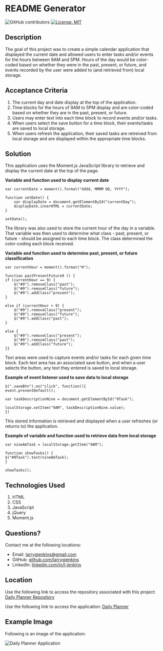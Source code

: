 # README Generator
![GitHub contributors](https://img.shields.io/github/contributors/larrygjenkins/larrygjenkins.github.io)
[![License: MIT](https://img.shields.io/badge/License-MIT-yellow.svg)](https://opensource.org/licenses/MIT)
## Description
The goal of this project was to create a simple calendar application that displayed the current date and allowed users to enter tasks and/or events for the hours between 9AM and 5PM. Hours of the day would be color-coded based on whether they were in the past, present, or future, and events recorded by the user were added to (and retrieved from) local storage.

## Acceptance Criteria
1. The current day and date display at the top of the application. 
2. Time blocks for the hours of 9AM to 5PM display and are color-coded based on whether they are in the past, present, or future.
3. Users may enter text into each time block to record events and/or tasks. 
4. When users select the save button for a time block, their events/tasks are saved to local storage.
5. When users refresh the application, their saved tasks are retreived from local storage and are displayed within the appropriate time blocks. 

## Solution
This application uses the Moment.js JavaScript library to retrieve and display the current date at the top of the page. 

**Variable and function used to display current date**

    var currentDate = moment().format("dddd, MMMM DD, YYYY");

    function setDate() {
        var displayDate = document.getElementById("currentDay");
        displayDate.innerHTML = currentDate;
    }

    setDate();

The library was also used to store the current hour of the day in a variable. That variable was then used to determine what class - past, present, or future - should be assigned to each time block. The class determined the color-coding each block received. 

**Variable and function used to determine past, present, or future classification**

    var currentHour = moment().format("H");

    function pastPresentFuture9 () {
    if (currentHour == 9) {
        $("#9").removeClass("past");
        $("#9").removeClass("future");
        $("#9").addClass("present");
    } 

    else if (currentHour > 9) {
        $("#9").removeClass("present");
        $("#9").removeClass("future");
        $("#9").addClass("past");
    }

    else {
        $("#9").removeClass("present");
        $("#9").removeClass("past");
        $("#9").addClass("future");
    }}

Text areas were used to capture events and/or tasks for each given time block. Each text area has an associated save button, and when a user selects the button, any text they entered is saved to local storage.  

**Example of event listener used to save data to local storage**

    $(".saveBtn").on("click", function(){
    event.preventDefault();
    
    var taskDescriptionNine = document.getElementById("9Task");

    localStorage.setItem("9AM", taskDescriptionNine.value);
    })

This stored information is retrieved and displayed when a user refreshes (or returns to) the application.

**Example of variable and function used to retrieve data from local storage**

    var nineAmTask = localStorage.getItem("9AM");

    function showTasks() {
    $("#9Task").text(nineAmTask);
    }

    showTasks();

## Technologies Used
1. HTML
2. CSS
3. JavaScript
4. jQuery
5. Moment.js 

## Questions?
Contact me at the following locations:

* Email: <a href="mailto:larrygjenkins@gmail.com">larrygjenkins@gmail.com</a>
* GitHub: <a href="https://github.com/larrygjenkins">github.com/larrygjenkins</a>
* LinkedIn: <a href="https://www.linkedin.com/in/l-jenkins/">linkedin.com/in/l-jenkins</a>

## Location
Use the following link to access the repository associated with this project: [Daily Planner Repository](https://github.com/larrygjenkins/DailyPlanner)

Use the following link to access the application: [Daily Planner](https://larrygjenkins.github.io/DailyPlanner/)

## Example Image
Following is an image of the application:

![Daily Planner Application](./assets/images/DailyPlannerScreenshot.PNG)